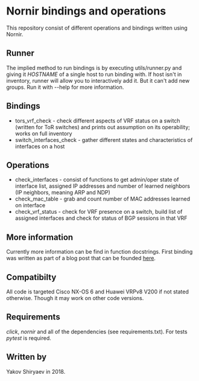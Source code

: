 Nornir bindings and operations
==============================

This repository consist of different operations and bindings written using Nornir.

Runner
------

The implied method to run bindings is by executing utils/runner.py and giving it 
_HOSTNAME_ of a single host to run binding with. If host isn't in inventory, runner will allow 
you to interactively add it. But it can't add new groups. Run it with --help for more 
information.

Bindings
--------

 * tors\_vrf\_check - check different aspects of VRF status on a switch (written for ToR switches)
    and prints out assumption on its operability; works on full inventory
 * switch\_interfaces\_check - gather different states and characteristics of interfaces on a host

Operations
----------

 * check\_interfaces - consist of functions to get admin/oper state of interface list, assigned IP
    addresses and number of learned neighbors (IP neighbors, meaning ARP and NDP)
 * check\_mac\_table - grab and count number of MAC addresses learned on interface
 * check\_vrf\_status - check for VRF presence on a switch, build list of assigned interfaces and
    check for status of BGP sessions in that VRF

More information
----------------

Currently more information can be find in function docstrings.
First binding was written as part of a blog post that can be founded
[here](http://dvjourney.yman.site/2018/09/30/network-automation-with-nornir/).

Compatibilty
------------

All code is targeted Cisco NX-OS 6 and Huawei VRPv8 V200 if not stated otherwise. Though it may 
work on other code versions.

Requirements
------------

_click_, _nornir_ and all of the dependencies (see requirements.txt). For tests _pytest_ is 
required.

Written by
----------

Yakov Shiryaev in 2018.
